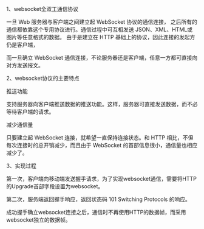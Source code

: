1、websocket全双工通信协议

一旦 Web 服务器与客户端之间建立起 WebSocket 协议的通信连接， 之后所有的通信都依靠这个专用协议进行。通信过程中可互相发送 JSON、XML、HTML或图片等任意格式的数据。 由于是建立在 HTTP 基础上的协议，因此连接的发起方仍是客户端， 

而一旦确立 WebSocket 通信连接，不论服务器还是客户端，任意一方都可直接向对方发送报文。

2、websocket协议的主要特点

推送功能

支持服务器向客户端推送数据的推送功能。这样，服务器可直接发送数据，而不必等待客户端的请求。

减少通信量 

只要建立起 WebSocket 连接，就希望一直保持连接状态。和 HTTP 相比，不但每次连接时的总开销减少，而且由于 WebSocket 的首部信息很小，通信量也相应减少了。 

3、实现过程

第一次，客户端向移动端发送握手请求，为了实现websocket通信，需要将HTTP的Upgrade首部字段设置为websocket。

第二次，服务端返回握手响应，返回状态码 101 Switching Protocols 的响应。

成功握手确立websocket连接之后，通信时不再使用HTTP的数据帧，而采用websocket独立的数据帧。
